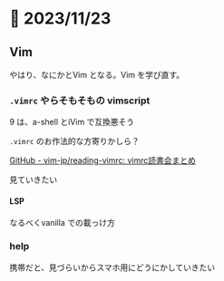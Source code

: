 # 📝 2023/11/23

## Vim

やはり、なにかとVim となる。Vim を学び直す。

### `.vimrc` やらそもそもの vimscript

9 は、a-shell とiVim で互換悪そう


`.vimrc` のお作法的な方寄りかしら？

[GitHub - vim-jp/reading-vimrc: vimrc読書会まとめ](https://github.com/vim-jp/reading-vimrc)

見ていきたい


#### LSP

なるべくvanilla での載っけ方


### help

携帯だと、見づらいからスマホ用にどうにかしていきたい
